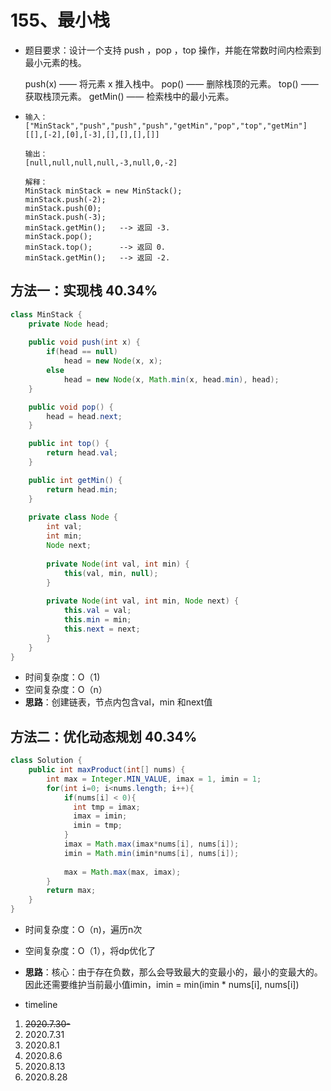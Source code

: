 # 155、最小栈

- 题目要求：设计一个支持 push ，pop ，top 操作，并能在常数时间内检索到最小元素的栈。

  push(x) —— 将元素 x 推入栈中。
  pop() —— 删除栈顶的元素。
  top() —— 获取栈顶元素。
  getMin() —— 检索栈中的最小元素。

- ```
  输入：
  ["MinStack","push","push","push","getMin","pop","top","getMin"]
  [[],[-2],[0],[-3],[],[],[],[]]
  
  输出：
  [null,null,null,null,-3,null,0,-2]
  
  解释：
  MinStack minStack = new MinStack();
  minStack.push(-2);
  minStack.push(0);
  minStack.push(-3);
  minStack.getMin();   --> 返回 -3.
  minStack.pop();
  minStack.top();      --> 返回 0.
  minStack.getMin();   --> 返回 -2.
  ```



## 方法一：实现栈 40.34%

```java
class MinStack {
    private Node head;
    
    public void push(int x) {
        if(head == null) 
            head = new Node(x, x);
        else 
            head = new Node(x, Math.min(x, head.min), head);
    }

    public void pop() {
        head = head.next;
    }

    public int top() {
        return head.val;
    }

    public int getMin() {
        return head.min;
    }
    
    private class Node {
        int val;
        int min;
        Node next;
        
        private Node(int val, int min) {
            this(val, min, null);
        }
        
        private Node(int val, int min, Node next) {
            this.val = val;
            this.min = min;
            this.next = next;
        }
    }
}
```

- 时间复杂度：O（1)
- 空间复杂度：O（n）
- **思路**：创建链表，节点内包含val，min 和next值

## 方法二：优化动态规划 40.34%

```java
class Solution {
    public int maxProduct(int[] nums) {
        int max = Integer.MIN_VALUE, imax = 1, imin = 1;
        for(int i=0; i<nums.length; i++){
            if(nums[i] < 0){ 
              int tmp = imax;
              imax = imin;
              imin = tmp;
            }
            imax = Math.max(imax*nums[i], nums[i]);
            imin = Math.min(imin*nums[i], nums[i]);
            
            max = Math.max(max, imax);
        }
        return max;
    }
}
```

- 时间复杂度：O（n)，遍历n次
- 空间复杂度：O（1），将dp优化了
- **思路**：核心：由于存在负数，那么会导致最大的变最小的，最小的变最大的。因此还需要维护当前最小值imin，imin = min(imin * nums[i], nums[i])



- timeline

1. ~~2020.7.30-~~
2. 2020.7.31
3. 2020.8.1
4. 2020.8.6
5. 2020.8.13
6. 2020.8.28